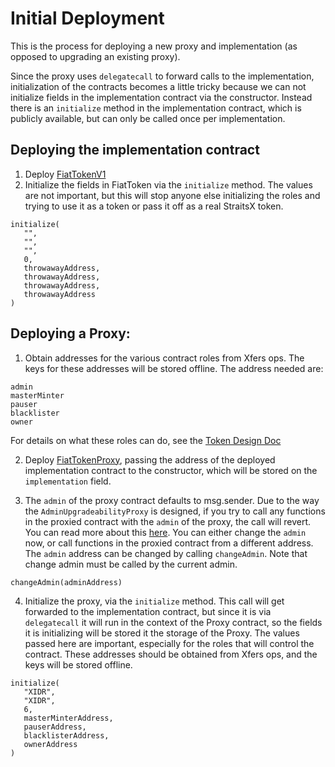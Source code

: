 # Initial Deployment

This is the process for deploying a new proxy and implementation (as opposed to upgrading an existing proxy).

Since the proxy uses `delegatecall` to forward calls to the implementation, initialization of the contracts becomes a little tricky because we can not initialize fields in the implementation contract via the constructor. Instead there is an `initialize` method in the implementation contract, which is publicly available, but can only be called once per implementation.


## Deploying the implementation contract
1. Deploy [FiatTokenV1](../contracts/FiatTokenV1.sol)
2. Initialize the fields in FiatToken via the `initialize` method. The values are not important, but this will stop anyone else initializing the roles and trying to use it as a token or pass it off as a real StraitsX token.
```
initialize(
   "",
   "",
   "",
   0,
   throwawayAddress,
   throwawayAddress,
   throwawayAddress,
   throwawayAddress
)
```

## Deploying a Proxy:

1. Obtain addresses for the various contract roles from Xfers ops. The keys for these addresses will be stored offline.
The address needed are:
```
admin
masterMinter
pauser
blacklister
owner
```
For details on what these roles can do, see the [Token Design Doc](tokendesign.md)

2. Deploy [FiatTokenProxy](../contracts/FiatTokenProxy.sol), passing the address of the deployed implementation contract to the constructor, which will be stored on the `implementation` field.

3. The `admin` of the proxy contract defaults to msg.sender. Due to the way the `AdminUpgradeabilityProxy` is designed, if you try to call any functions in the proxied contract with the `admin` of the proxy, the call will revert. You can read more about this [here](https://docs.openzeppelin.com/upgrades/2.7/proxies#transparent-proxies-and-function-clashes). You can either change the `admin` now, or call functions in the proxied contract from a different address. The `admin` address can be changed by calling `changeAdmin`. Note that change admin must be called by the current admin.
```
changeAdmin(adminAddress)
```

4. Initialize the proxy, via the `initialize` method. This call will get forwarded to the implementation contract, but since it is via `delegatecall` it will run in the context of the Proxy contract, so the fields it is initializing will be stored it the storage of the Proxy. The values passed here are important, especially for the roles that will control the contract. These addresses should be obtained from Xfers ops, and the keys will be stored offline.

```
initialize(
   "XIDR",
   "XIDR",
   6,
   masterMinterAddress,
   pauserAddress,
   blacklisterAddress,
   ownerAddress
)
```
